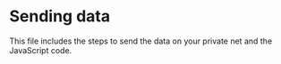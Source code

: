 # Sending data
This file includes the steps to send the data on your private net and the JavaScript code.  
